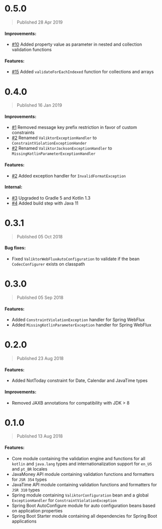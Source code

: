 # 0.5.0
> Published 28 Apr 2019

#### Improvements:

* [#10](https://github.com/valiktor/valiktor/issues/10) Added property value as parameter in nested and collection validation functions

#### Features:

* [#15](https://github.com/valiktor/valiktor/issues/15) Added `validateForEachIndexed` function for collections and arrays

# 0.4.0
> Published 16 Jan 2019

#### Improvements:

* [#1](https://github.com/valiktor/valiktor/issues/1) Removed message key prefix restriction in favor of custom constraints
* [#2](https://github.com/valiktor/valiktor/issues/2) Renamed `ValiktorExceptionHandler` to `ConstraintViolationExceptionHander`
* [#2](https://github.com/valiktor/valiktor/issues/2) Renamed `ValiktorJacksonExceptionHandler` to `MissingKotlinParameterExceptionHandler`

#### Features:

* [#2](https://github.com/valiktor/valiktor/issues/2) Added exception handler for `InvalidFormatException`

#### Internal:

* [#3](https://github.com/valiktor/valiktor/issues/3) Upgraded to Gradle 5 and Kotlin 1.3
* [#4](https://github.com/valiktor/valiktor/issues/4) Added build step with Java 11

# 0.3.1
> Published 05 Oct 2018

#### Bug fixes:

* Fixed `ValiktorWebFluxAutoConfiguration` to validate if the bean `CodecConfigurer` exists on classpath

# 0.3.0
> Published 05 Sep 2018

#### Features:

* Added `ConstraintViolationException` handler for Spring WebFlux
* Added `MissingKotlinParameterException` handler for Spring WebFlux

# 0.2.0
> Published 23 Aug 2018

#### Features:

* Added NotToday constraint for Date, Calendar and JavaTime types

#### Improvements:

* Removed JAXB annotations for compatibility with JDK > 8

# 0.1.0
> Published 13 Aug 2018

#### Features:

* Core module containing the validation engine and functions for all `kotlin` and `java.lang` types and internationalization support for `en_US` and `pt_BR` locales
* JavaMoney API module containing validation functions and formatters for `JSR 354` types
* JavaTime API module containing validation functions and formatters for `JSR 310` types
* Spring module containing `ValiktorConfiguration` bean and a global `ExceptionHandler` for `ConstraintViolationException`
* Spring Boot AutoConfigure module for auto configuration beans based on application properties
* Spring Boot Starter module containing all dependencies for Spring Boot applications